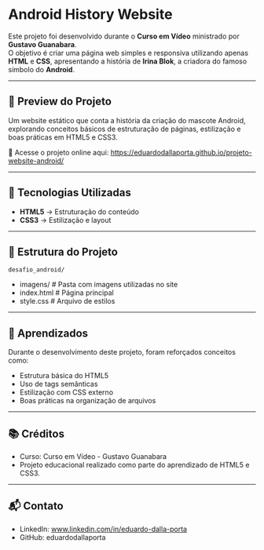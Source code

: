 # Android History Website

Este projeto foi desenvolvido durante o **Curso em Vídeo** ministrado por **Gustavo Guanabara**.  
O objetivo é criar uma página web simples e responsiva utilizando apenas **HTML** e **CSS**, apresentando a história de **Irina Blok**, a criadora do famoso símbolo do **Android**.

---

## 📸 Preview do Projeto
Um website estático que conta a história da criação do mascote Android, explorando conceitos básicos de estruturação de páginas, estilização e boas práticas em HTML5 e CSS3.

🔗 Acesse o projeto online aqui: <a href="https://eduardodallaporta.github.io/projeto-website-android/" target="_blank" class="externo">https://eduardodallaporta.github.io/projeto-website-android/</a>

---

## 🚀 Tecnologias Utilizadas
- **HTML5** → Estruturação do conteúdo  
- **CSS3** → Estilização e layout  

---

## 📂 Estrutura do Projeto
    desafio_android/
 - imagens/ # Pasta com imagens utilizadas no site
 - index.html # Página principal
 - style.css # Arquivo de estilos

---

## 🎯 Aprendizados
Durante o desenvolvimento deste projeto, foram reforçados conceitos como:
 - Estrutura básica do HTML5
 - Uso de tags semânticas
 - Estilização com CSS externo
 - Boas práticas na organização de arquivos

 ---

## 📚 Créditos
 - Curso: Curso em Vídeo - Gustavo Guanabara
 - Projeto educacional realizado como parte do aprendizado de HTML5 e CSS3.

---

 ## 📬 Contato
- LinkedIn: www.linkedin.com/in/eduardo-dalla-porta
- GitHub: eduardodallaporta
